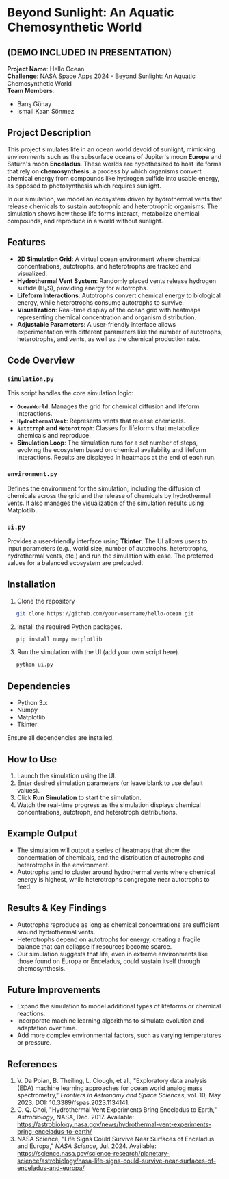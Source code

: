 # Beyond Sunlight: An Aquatic Chemosynthetic World

## (DEMO INCLUDED IN PRESENTATION)

**Project Name**: Hello Ocean  
**Challenge**: NASA Space Apps 2024 - Beyond Sunlight: An Aquatic Chemosynthetic World  
**Team Members**:  
- Barış Günay  
- İsmail Kaan Sönmez  

## Project Description

This project simulates life in an ocean world devoid of sunlight, mimicking environments such as the subsurface oceans of Jupiter's moon **Europa** and Saturn's moon **Enceladus**. These worlds are hypothesized to host life forms that rely on **chemosynthesis**, a process by which organisms convert chemical energy from compounds like hydrogen sulfide into usable energy, as opposed to photosynthesis which requires sunlight.

In our simulation, we model an ecosystem driven by hydrothermal vents that release chemicals to sustain autotrophic and heterotrophic organisms. The simulation shows how these life forms interact, metabolize chemical compounds, and reproduce in a world without sunlight.

## Features

- **2D Simulation Grid**: A virtual ocean environment where chemical concentrations, autotrophs, and heterotrophs are tracked and visualized.
- **Hydrothermal Vent System**: Randomly placed vents release hydrogen sulfide (H₂S), providing energy for autotrophs.
- **Lifeform Interactions**: Autotrophs convert chemical energy to biological energy, while heterotrophs consume autotrophs to survive.
- **Visualization**: Real-time display of the ocean grid with heatmaps representing chemical concentration and organism distribution.
- **Adjustable Parameters**: A user-friendly interface allows experimentation with different parameters like the number of autotrophs, heterotrophs, and vents, as well as the chemical production rate.

## Code Overview

### `simulation.py`
This script handles the core simulation logic:
- **`OceanWorld`**: Manages the grid for chemical diffusion and lifeform interactions.
- **`HydrothermalVent`**: Represents vents that release chemicals.
- **`Autotroph` and `Heterotroph`**: Classes for lifeforms that metabolize chemicals and reproduce.
- **Simulation Loop**: The simulation runs for a set number of steps, evolving the ecosystem based on chemical availability and lifeform interactions. Results are displayed in heatmaps at the end of each run.

### `environment.py`
Defines the environment for the simulation, including the diffusion of chemicals across the grid and the release of chemicals by hydrothermal vents. It also manages the visualization of the simulation results using Matplotlib.

### `ui.py`
Provides a user-friendly interface using **Tkinter**. The UI allows users to input parameters (e.g., world size, number of autotrophs, heterotrophs, hydrothermal vents, etc.) and run the simulation with ease. The preferred values for a balanced ecosystem are preloaded.

## Installation

1. Clone the repository

```bash
   git clone https://github.com/your-username/hello-ocean.git
```

2. Install the required Python packages.

```bash
   pip install numpy matplotlib
```

3. Run the simulation with the UI (add your own script here).

```bash
   python ui.py
```

## Dependencies

- Python 3.x
- Numpy
- Matplotlib
- Tkinter

Ensure all dependencies are installed.

## How to Use

1. Launch the simulation using the UI.
2. Enter desired simulation parameters (or leave blank to use default values).
3. Click **Run Simulation** to start the simulation.
4. Watch the real-time progress as the simulation displays chemical concentrations, autotroph, and heterotroph distributions.

## Example Output

- The simulation will output a series of heatmaps that show the concentration of chemicals, and the distribution of autotrophs and heterotrophs in the environment.
- Autotrophs tend to cluster around hydrothermal vents where chemical energy is highest, while heterotrophs congregate near autotrophs to feed.

## Results & Key Findings

- Autotrophs reproduce as long as chemical concentrations are sufficient around hydrothermal vents.
- Heterotrophs depend on autotrophs for energy, creating a fragile balance that can collapse if resources become scarce.
- Our simulation suggests that life, even in extreme environments like those found on Europa or Enceladus, could sustain itself through chemosynthesis.

## Future Improvements

- Expand the simulation to model additional types of lifeforms or chemical reactions.
- Incorporate machine learning algorithms to simulate evolution and adaptation over time.
- Add more complex environmental factors, such as varying temperatures or pressure.

## References

1. V. Da Poian, B. Theiling, L. Clough, et al., "Exploratory data analysis (EDA) machine learning approaches for ocean world analog mass spectrometry," *Frontiers in Astronomy and Space Sciences*, vol. 10, May 2023. DOI: 10.3389/fspas.2023.1134141.
2. C. Q. Choi, "Hydrothermal Vent Experiments Bring Enceladus to Earth," *Astrobiology*, NASA, Dec. 2017. Available: https://astrobiology.nasa.gov/news/hydrothermal-vent-experiments-bring-enceladus-to-earth/
3. NASA Science, "Life Signs Could Survive Near Surfaces of Enceladus and Europa," *NASA Science*, Jul. 2024. Available: https://science.nasa.gov/science-research/planetary-science/astrobiology/nasa-life-signs-could-survive-near-surfaces-of-enceladus-and-europa/